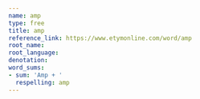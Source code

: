 ```yaml
---
name: amp
type: free
title: amp
reference_link: https://www.etymonline.com/word/amp
root_name: 
root_language: 
denotation: 
word_sums:
- sum: 'Amp + '
  respelling: amp
---
```

